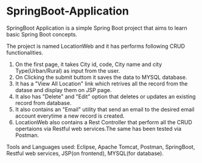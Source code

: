 # SpringBoot-Application
SpringBoot Application is a simple Spring Boot project that aims to learn basic Spring Boot concepts.

The project is named LocationWeb and it has performs following CRUD functionalities.
  1. On the first page, it takes City id, code, City name and city Type(Urban/Rural) as input from the user.
  2. On Clicking the submit buttom it saves the data to MYSQL database.
  3. It has a "View All Location" link which retrives all the record from the datase and display them on JSP page.
  4. It also has "Delete" and "Edit" option that deletes or updates an existing record from database.
  5. It also contains an "Email" utility that send an email to the desired email account everytime a new record is created.
  6. LocationWeb also contains a Rest Controller that perform all the CRUD opertaions via Restful web services.The same has been tested via Postman.
  
  Tools and Languages used: Eclipse, Apache Tomcat, Postman, SpringBoot, Restful web services, JSP(on frontend), MYSQL(for database).
  
